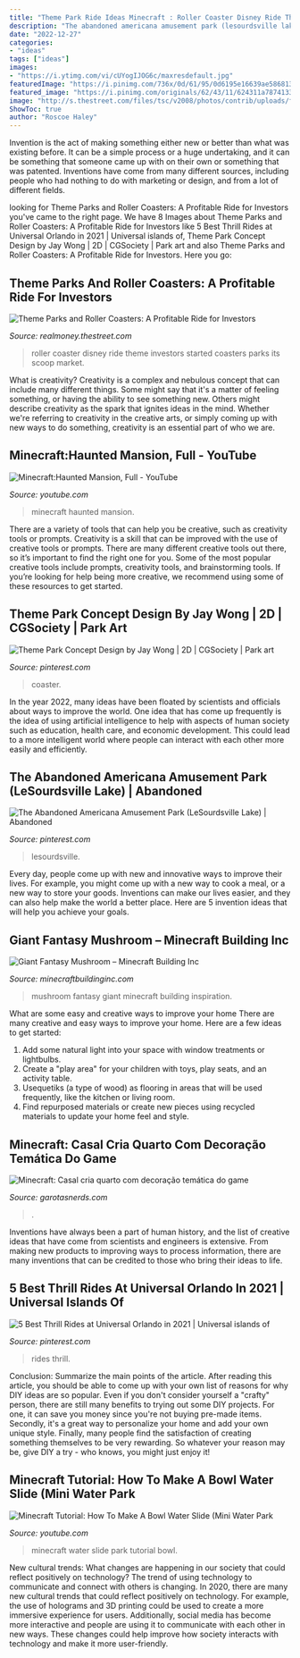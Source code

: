 ```yaml
---
title: "Theme Park Ride Ideas Minecraft : Roller Coaster Disney Ride Theme Investors Started Coasters Parks Its Scoop Market"
description: "The abandoned americana amusement park (lesourdsville lake)"
date: "2022-12-27"
categories:
- "ideas"
tags: ["ideas"]
images:
- "https://i.ytimg.com/vi/cUYogIJOG6c/maxresdefault.jpg"
featuredImage: "https://i.pinimg.com/736x/0d/61/95/0d6195e16639ae586813eaecf559791f--the-abandoned-amusement-parks.jpg"
featured_image: "https://i.pinimg.com/originals/62/43/11/624311a7874133e2ecd58428147ad4b2.jpg"
image: "http://s.thestreet.com/files/tsc/v2008/photos/contrib/uploads/f012b5c0-4a2a-11e8-b047-6fa6cbde9e00.png"
ShowToc: true
author: "Roscoe Haley"
---
```



Invention is the act of making something either new or better than what was existing before. It can be a simple process or a huge undertaking, and it can be something that someone came up with on their own or something that was patented. Inventions have come from many different sources, including people who had nothing to do with marketing or design, and from a lot of different fields.

	

		
looking for Theme Parks and Roller Coasters: A Profitable Ride for Investors you've came to the right page. We have 8 Images about Theme Parks and Roller Coasters: A Profitable Ride for Investors like 5 Best Thrill Rides at Universal Orlando in 2021 | Universal islands of, Theme Park Concept Design by Jay Wong | 2D | CGSociety | Park art and also Theme Parks and Roller Coasters: A Profitable Ride for Investors. Here you go:
		
    
## Theme Parks And Roller Coasters: A Profitable Ride For Investors

<img loading=lazy src="http://s.thestreet.com/files/tsc/v2008/photos/contrib/uploads/f012b5c0-4a2a-11e8-b047-6fa6cbde9e00.png" onerror="this.onerror=null;this.src='https://tse1.mm.bing.net/th?id=OIP.xmdAssycKBEGqPx2NKwSGQHaE8&amp;pid=15.1';" alt="Theme Parks and Roller Coasters: A Profitable Ride for Investors">

_Source: realmoney.thestreet.com_

>roller coaster disney ride theme investors started coasters parks its scoop market. 

	

What is creativity?
Creativity is a complex and nebulous concept that can include many different things. Some might say that it's a matter of feeling something, or having the ability to see something new. Others might describe creativity as the spark that ignites ideas in the mind. Whether we're referring to creativity in the creative arts, or simply coming up with new ways to do something, creativity is an essential part of who we are.

    
## Minecraft:Haunted Mansion, Full - YouTube

<img loading=lazy src="https://i.ytimg.com/vi/cUYogIJOG6c/maxresdefault.jpg" onerror="this.onerror=null;this.src='https://tse4.mm.bing.net/th?id=OIP.aFR_EtHDayj4W5bu5kvhyQHaEK&amp;pid=15.1';" alt="Minecraft:Haunted Mansion, Full - YouTube">

_Source: youtube.com_

>minecraft haunted mansion. 

	

There are a variety of tools that can help you be creative, such as creativity tools or prompts.
Creativity is a skill that can be improved with the use of creative tools or prompts. There are many different creative tools out there, so it’s important to find the right one for you. Some of the most popular creative tools include prompts, creativity tools, and brainstorming tools. If you’re looking for help being more creative, we recommend using some of these resources to get started.

    
## Theme Park Concept Design By Jay Wong | 2D | CGSociety | Park Art

<img loading=lazy src="https://i.pinimg.com/736x/97/c4/30/97c430d860400d8275455f898037bae4--art-themes-central-park.jpg" onerror="this.onerror=null;this.src='https://tse3.mm.bing.net/th?id=OIP.DVcGjQGfmL_jWa69dAwgOQFJC9&amp;pid=15.1';" alt="Theme Park Concept Design by Jay Wong | 2D | CGSociety | Park art">

_Source: pinterest.com_

>coaster. 

	

In the year 2022, many ideas have been floated by scientists and officials about ways to improve the world. One idea that has come up frequently is the idea of using artificial intelligence to help with aspects of human society such as education, health care, and economic development. This could lead to a more intelligent world where people can interact with each other more easily and efficiently.

    
## The Abandoned Americana Amusement Park (LeSourdsville Lake) | Abandoned

<img loading=lazy src="https://i.pinimg.com/736x/0d/61/95/0d6195e16639ae586813eaecf559791f--the-abandoned-amusement-parks.jpg" onerror="this.onerror=null;this.src='https://tse2.mm.bing.net/th?id=OIP.DLTZCK6P98pVJtcaWn7qdwHaFe&amp;pid=15.1';" alt="The Abandoned Americana Amusement Park (LeSourdsville Lake) | Abandoned">

_Source: pinterest.com_

>lesourdsville. 

	

Every day, people come up with new and innovative ways to improve their lives. For example, you might come up with a new way to cook a meal, or a new way to store your goods. Inventions can make our lives easier, and they can also help make the world a better place. Here are 5 invention ideas that will help you achieve your goals.

    
## Giant Fantasy Mushroom – Minecraft Building Inc

<img loading=lazy src="https://minecraftbuildinginc.com/wp-content/uploads/2015/08/Giant-Fantasy-Mushroom-minecraft-building-ideas-download-inspiration-5.jpg" onerror="this.onerror=null;this.src='https://tse4.mm.bing.net/th?id=OIP.FdrZck3x4VxqeP4ePPOijwHaD6&amp;pid=15.1';" alt="Giant Fantasy Mushroom – Minecraft Building Inc">

_Source: minecraftbuildinginc.com_

>mushroom fantasy giant minecraft building inspiration. 

	

What are some easy and creative ways to improve your home
There are many creative and easy ways to improve your home. Here are a few ideas to get started: 
1. Add some natural light into your space with window treatments or lightbulbs. 
2. Create a "play area" for your children with toys, play seats, and an activity table. 
3. Usequetiks (a type of wood) as flooring in areas that will be used frequently, like the kitchen or living room. 
4. Find repurposed materials or create new pieces using recycled materials to update your home feel and style.

    
## Minecraft: Casal Cria Quarto Com Decoração Temática Do Game

<img loading=lazy src="https://garotasnerds.com/wp-content/uploads/2014/08/minecraft-bedroom-10.jpg" onerror="this.onerror=null;this.src='https://tse3.mm.bing.net/th?id=OIP.dIsqmkBM48G9jMZrdFDAQwHaEK&amp;pid=15.1';" alt="Minecraft: Casal cria quarto com decoração temática do game">

_Source: garotasnerds.com_

>. 

	

Inventions have always been a part of human history, and the list of creative ideas that have come from scientists and engineers is extensive. From making new products to improving ways to process information, there are many inventions that can be credited to those who bring their ideas to life.

    
## 5 Best Thrill Rides At Universal Orlando In 2021 | Universal Islands Of

<img loading=lazy src="https://i.pinimg.com/originals/62/43/11/624311a7874133e2ecd58428147ad4b2.jpg" onerror="this.onerror=null;this.src='https://tse4.mm.bing.net/th?id=OIP.f5xULPYk4DW6sU0EF7Xc2gHaFj&amp;pid=15.1';" alt="5 Best Thrill Rides at Universal Orlando in 2021 | Universal islands of">

_Source: pinterest.com_

>rides thrill. 

	

Conclusion: Summarize the main points of the article.
After reading this article, you should be able to come up with your own list of reasons for why DIY ideas are so popular. Even if you don't consider yourself a "crafty" person, there are still many benefits to trying out some DIY projects. For one, it can save you money since you're not buying pre-made items. Secondly, it's a great way to personalize your home and add your own unique style. Finally, many people find the satisfaction of creating something themselves to be very rewarding. So whatever your reason may be, give DIY a try - who knows, you might just enjoy it!

    
## Minecraft Tutorial: How To Make A Bowl Water Slide (Mini Water Park

<img loading=lazy src="https://i.ytimg.com/vi/CH-pMOrCXCw/maxresdefault.jpg" onerror="this.onerror=null;this.src='https://tse3.mm.bing.net/th?id=OIP.ui5R7WJJKAyD854TG5T8mAHaEK&amp;pid=15.1';" alt="Minecraft Tutorial: How To Make A Bowl Water Slide (Mini Water Park">

_Source: youtube.com_

>minecraft water slide park tutorial bowl. 

	

New cultural trends: What changes are happening in our society that could reflect positively on technology?
The trend of using technology to communicate and connect with others is changing. In 2020, there are many new cultural trends that could reflect positively on technology. For example, the use of holograms and 3D printing could be used to create a more immersive experience for users. Additionally, social media has become more interactive and people are using it to communicate with each other in new ways. These changes could help improve how society interacts with technology and make it more user-friendly.

